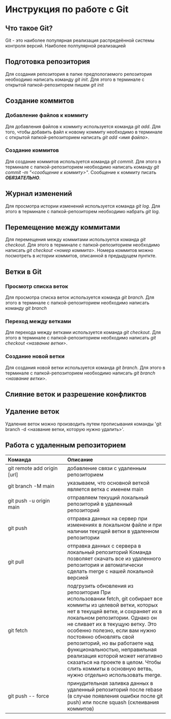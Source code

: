 # Инструкция по работе с Git

## Что такое Git?
Git - это наиболее популярная реализация распредеённой системы контроля версий. Наиболее полпулярной реализацией 

## Подготовка репозитория
Для создания репозитория в папке предпологаемого репозитория необходимо написать команду *git init*. Для этого в терминале с открытой папкой-репозиторем пишем *git init*

## Создание коммитов

### Добавление файлов к коммиту
Для добавления файлов к коммиту используется команда *git add*. Для того, чтобы добавить файл к новому коммиту необходимо в терминале с открытой папкой-репозиторием написать *git add <имя файла>*.

### Создание коммитов
Для создание коммитов используется команда *git commit*. Для этого в терминале с папкой-репозиторием необходимо написать команду *git commit -m "<сообщение к коммиту>"*. Сообщение к коммиту писать ***ОБЯЗАТЕЛЬНО***. 

## Журнал изменений
Для просмотра истории изменений используется команда *git log*. Для этого в терминале с папкой-репозиторем необходимо набрать *git log*.

## Перемещение между коммитами
Для перемещения между коммитами используется команда *git checkout*. Для этого в терминале с папкой-репозиторием необходимо написать *git checkout <номер коммита>*. Номера коммитов можно посмотреть в истории коммитов, описанной в предыдущем пунткте.

## Ветки в Git

### Просмотр списка веток
Для просмотра списка веток используется команда *git branch*. Для этого в терминале с папкой-репозиторием необходимо написать команду *git branch*

### Переход между ветками
Для перехода между ветками используется команда *git checkout*. Для этого в терминале с папкой-репозиторием необходимо написать *git checkout <название ветки>*.


### Создание новой ветки
Для создания новой ветки используется команда *git branch*. Для этого в терминале с папкой-репозиторием необходимо написать *git branch <название ветки>*.

## Слияние веток и разрешение конфликтов

## Удаление веток

Удаление веток можно производить путем прописывания команды 'git branch -d <название ветки, которую нужно удалить>'.

## Работа с удаленным репозиторием
| <div style="width:170px">Команда</div>           | Описание      |
| :-------------------- |:-------------|
| git remote add origin [url]    |добавление связи с удаленным репозиторием 
| git branch -M main  | указываем, что основной веткой является ветка с именем main     
| git push -u origin main | отправляем текущий локальный репозиторий в удаленный репозиторий      
|git push| отправка данных на сервер при изменениях в локальном файле и при наличии текущей ветки в удаленном репозитории	
|git pull|отправка данных c сервера  в локальный репозиторий	Команда позволяет скачать все из удаленного репозитория и автоматически сделать merge с нашей локальной версией
|git fetch|подгрузить обновления из репозитория	При использовании fetch, git собирает все коммиты из целевой ветки, которых нет в текущей ветке, и сохраняет их в локальном репозитории. Однако он не сливает их в текущую ветку. Это особенно полезно, если вам нужно постоянно обновлять свой репозиторий, но вы работаете над функциональностью, неправильная реализация которой может негативно сказаться на проекте в целом. Чтобы слить коммиты в основную ветвь, нужно отдельно использовать merge.
|git push -- force|принудительная заливка данных в удаленный репозиторий после rebase (в случае появления ошибки после git push) или после squash (склеивания коммитов)